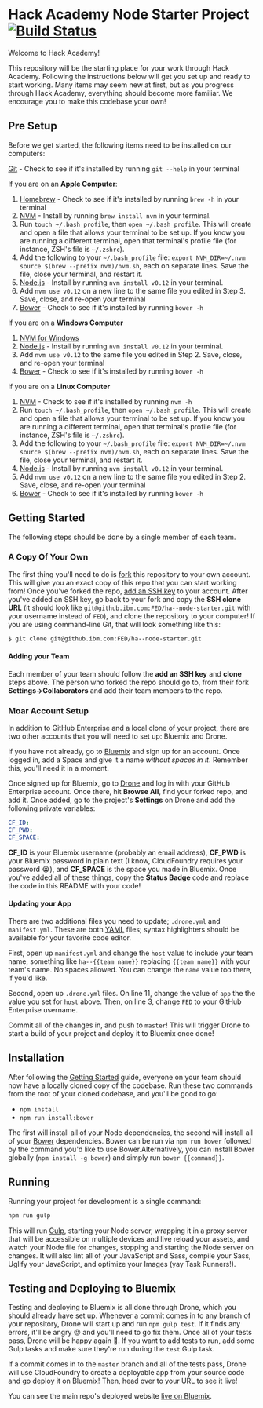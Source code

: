 # Hack Academy Node Starter Project [![Build Status](http://drone.rtp.raleigh.ibm.com/api/badge/github.ibm.com/FED/ha--node-starter/status.svg?branch=master)](http://drone.rtp.raleigh.ibm.com/github.ibm.com/FED/ha--node-starter)

Welcome to Hack Academy!

This repository will be the starting place for your work through Hack Academy. Following the instructions below will get you set up and ready to start working. Many items may seem new at first, but as you progress through Hack Academy, everything should become more familiar. We encourage you to make this codebase your own!

## Pre Setup

Before we get started, the following items need to be installed on our computers:

[Git](http://git-scm.com/downloads) - Check to see if it's installed by running `git --help` in your terminal

If you are on an **Apple Computer**:

1. [Homebrew](http://brew.sh/) - Check to see if it's installed by running `brew -h` in your terminal
2. [NVM](https://github.com/creationix/nvm) - Install by running `brew install nvm` in your terminal.
3. Run `touch ~/.bash_profile`, then `open ~/.bash_profile`. This will create and open a file that allows your terminal to be set up. If you know you are running a different terminal, open that terminal's profile file (for instance, ZSH's file is `~/.zshrc`).
4. Add the following to your `~/.bash_profile` file: `export NVM_DIR=~/.nvm` `source $(brew --prefix nvm)/nvm.sh`, each on separate lines. Save the file, close your terminal, and restart it.
5. [Node.js](https://nodejs.org/) - Install by running `nvm install v0.12` in your terminal.
6. Add `nvm use v0.12` on a new line to the same file you edited in Step 3. Save, close, and re-open your terminal
7. [Bower](http://bower.io/) - Check to see if it's installed by running `bower -h`

If you are on a **Windows Computer**

1. [NVM for Windows](https://github.com/hakobera/nvmw)
2. [Node.js](https://nodejs.org/) - Install by running `nvm install v0.12` in your terminal.
3. Add `nvm use v0.12` to the same file you edited in Step 2. Save, close, and re-open your terminal
4. [Bower](http://bower.io/) - Check to see if it's installed by running `bower -h`

If you are on a **Linux Computer**

1. [NVM](https://github.com/creationix/nvm) - Check to see if it's installed by running `nvm -h`
2. Run `touch ~/.bash_profile`, then `open ~/.bash_profile`. This will create and open a file that allows your terminal to be set up. If you know you are running a different terminal, open that terminal's profile file (for instance, ZSH's file is `~/.zshrc`).
3. Add the following to your `~/.bash_profile` file: `export NVM_DIR=~/.nvm` `source $(brew --prefix nvm)/nvm.sh`, each on separate lines. Save the file, close your terminal, and restart it.
4. [Node.js](https://nodejs.org/) - Install by running `nvm install v0.12` in your terminal.
5. Add `nvm use v0.12` on a new line to the same file you edited in Step 2. Save, close, and re-open your terminal
6. [Bower](http://bower.io/) - Check to see if it's installed by running `bower -h`

## Getting Started

The following steps should be done by a single member of each team.

### A Copy Of Your Own

The first thing you'll need to do is [fork](https://guides.github.com/activities/forking/) this repository to your own account. This will give you an exact copy of this repo that you can start working from! Once you've forked the repo, [add an SSH key](https://github.ibm.com/settings/ssh) to your account. After you've added an SSH key, go back to your fork and copy the **SSH clone URL** (it should look like `git@github.ibm.com:FED/ha--node-starter.git` with your username instead of `FED`), and clone the repository to your computer! If you are using command-line Git, that will look something like this:

```bash
$ git clone git@github.ibm.com:FED/ha--node-starter.git
```

#### Adding your Team

Each member of your team should follow the **add an SSH key** and **clone** steps above. The person who forked the repo should go to, from their fork **Settings->Collaborators** and add their team members to the repo.

### Moar Account Setup

In addition to GitHub Enterprise and a local clone of your project, there are two other accounts that you will need to set up: Bluemix and Drone.

If you have not already, go to [Bluemix](https://console.ng.bluemix.net/) and sign up for an account. Once logged in, add a Space and give it a name _without spaces in it_. Remember this, you'll need it in a moment.

Once signed up for Bluemix, go to [Drone](http://drone.rtp.raleigh.ibm.com/) and log in with your GitHub Enterprise account. Once there, hit **Browse All**, find your forked repo, and add it. Once added, go to the project's **Settings** on Drone and add the following private variables:

```yaml
CF_ID: 
CF_PWD: 
CF_SPACE: 
```

**CF_ID** is your Bluemix username (probably an email address), **CF_PWD** is your Bluemix password in plain text (I know, CloudFoundry requires your password :sob:), and **CF_SPACE** is the space you made in Bluemix. Once you've added all of these things, copy the **Status Badge** code and replace the code in this README with your code!

#### Updating your App

There are two additional files you need to update; `.drone.yml` and `manifest.yml`. These are both [YAML](http://yaml.org/) files; syntax highlighters should be available for your favorite code editor.

First, open up `manifest.yml` and change the `host` value to include your team name, something like `ha--{{team name}}` replacing `{{team name}}` with your team's name. No spaces allowed. You can change the `name` value too there, if you'd like.

Second, open up `.drone.yml` files. On line 11, change the value of `app` the the value you set for `host` above. Then, on line 3, change `FED` to your GitHub Enterprise username.

Commit all of the changes in, and push to `master`! This will trigger Drone to start a build of your project and deploy it to Bluemix once done!

## Installation

After following the [Getting Started](#getting-started) guide, everyone on your team should now have a locally cloned copy of the codebase. Run these two commands from the root of your cloned codebase, and you'll be good to go:

* `npm install`
* `npm run install:bower`

The first will install all of your Node dependencies, the second will install all of your [Bower](http://bower.io/) dependencies. Bower can be run via `npm run bower` followed by the command you'd like to use Bower.Alternatively, you can install Bower globally (`npm install -g bower`) and simply run `bower {{command}}`.

## Running

Running your project for development is a single command:

```bash
npm run gulp
```

This will run [Gulp](http://gulpjs.com/), starting your Node server, wrapping it in a proxy server that will be accessible on multiple devices and live reload your assets, and watch your Node file for changes, stopping and starting the Node server on changes. It will also lint all of your JavaScript and Sass, compile your Sass, Uglify your JavaScript, and optimize your Images (yay Task Runners!).

## Testing and Deploying to Bluemix

Testing and deploying to Bluemix is all done through Drone, which you should already have set up. Whenever a commit comes in to any branch of your repository, Drone will start up and run `npm gulp test`. If it finds any errors, it'll be angry :rage: and you'll need to go fix them. Once all of your tests pass, Drone will be happy again :green_heart:. If you want to add tests to run, add some Gulp tasks and make sure they're run during the `test` Gulp task.

If a commit comes in to the `master` branch and all of the tests pass, Drone will use CloudFoundry to create a deployable app from your source code and go deploy it on Bluemix! Then, head over to your URL to see it live!

You can see the main repo's deployed website [live on Bluemix](http://ha--node-starter.mybluemix.net/).
